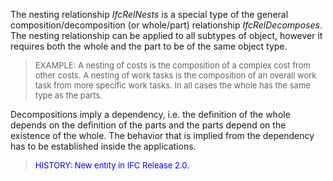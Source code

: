 The nesting relationship _IfcRelNests_ is a special type of the general composition/decomposition (or whole/part) relationship _IfcRelDecomposes_. The nesting relationship can be applied to all subtypes of object, however it requires both the whole and the part to be of the same object type.

> <font size="-1">EXAMPLE: A nesting of costs is the composition
		of a complex cost from other costs. A nesting of work tasks is the composition
		of an overall work task from more specific work tasks. In all cases the whole
		has the same type as the parts.</font>

Decompositions imply a dependency, i.e. the definition of the whole depends on the definition of the parts and the parts depend on the existence of the whole. The behavior that is implied from the dependency has to be established inside the applications.

> <font color="#0000FF" size="-1">HISTORY: New entity in IFC Release
		  2.0.</font>
>